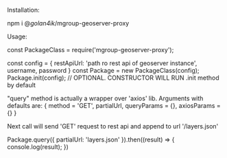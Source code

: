 Installation:

npm i @_golan4ik_/mgroup-geoserver-proxy

Usage:

const PackageClass = require('mgroup-geoserver-proxy');

const config = {
  restApiUrl: 'path ro rest api of geoserver instance', 
  username, 
  password
}
const Package = new PackageClass(config);
Package.init(config); // OPTIONAL. CONSTRUCTOR WILL RUN .init method by default


"query" method is actually a wrapper over 'axios' lib.
Arguments with defaults are: 
{ method = 'GET', partialUrl, queryParams = {}, axiosParams = {} }

Next call will send 'GET' request to rest api and append to url '/layers.json'

Package.query({ partialUrl: 'layers.json' }).then((result) => {
  console.log(result);
})